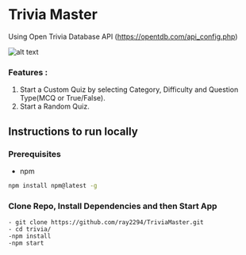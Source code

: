 # Trivia Master
Using Open Trivia Database API (https://opentdb.com/api_config.php)

![alt text](https://i.imgur.com/hJnQdEm.png "Landing Page")


### Features : 
1. Start a Custom Quiz by selecting Category, Difficulty and Question Type(MCQ or True/False).
2. Start a Random Quiz.


## Instructions to run locally

### Prerequisites

* npm
```sh
npm install npm@latest -g
```

### Clone Repo, Install Dependencies and then Start App
    - git clone https://github.com/ray2294/TriviaMaster.git
    - cd trivia/
    -npm install
    -npm start

